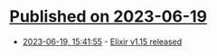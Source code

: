 # [Published on 2023-06-19](index.md)

* [2023-06-19, 15:41:55](https://lobste.rs/s/hdbgds/elixir_v1_15_released) - [Elixir v1.15 released](https://elixir-lang.org/blog/2023/06/19/elixir-v1-15-0-released/)
